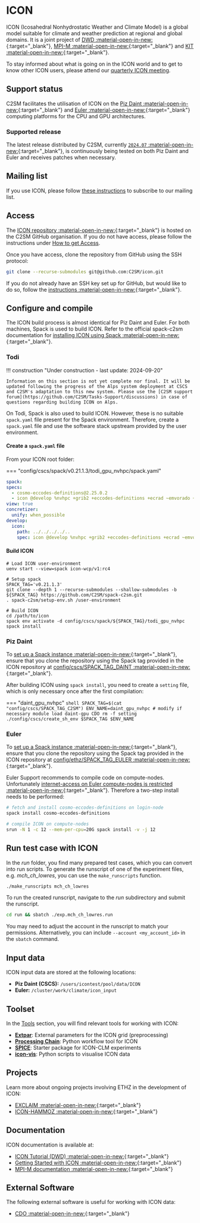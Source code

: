 # ICON
ICON (Icosahedral Nonhydrostatic Weather and Climate Model) is a global model suitable for climate and weather prediction at regional and global domains.
It is a joint project of [DWD :material-open-in-new:](https://www.dwd.de/DE/Home/home_node.html){:target="_blank"}, [MPI-M :material-open-in-new:](https://mpimet.mpg.de/startseite){:target="_blank"} and [KIT :material-open-in-new:](https://www.kit.edu/){:target="_blank"}.

To stay informed about what is going on in the ICON world and to get to know other ICON users, please attend our [quarterly ICON meeting](../events/icon_meetings/index.md).

## Support status
C2SM facilitates the utilisation of ICON on the [Piz Daint :material-open-in-new:](https://www.cscs.ch/computers/piz-daint){:target="_blank"} and [Euler :material-open-in-new:](https://scicomp.ethz.ch/wiki/Euler){:target="_blank"} computing platforms for the CPU and GPU architectures.

### Supported release
The latest release distributed by C2SM, currently [`2024.07` :material-open-in-new:](https://github.com/C2SM/icon/tree/2024.07){:target="_blank"}, is continuously being tested on both Piz Daint and Euler and receives patches when necessary.

## Mailing list
If you use ICON, please follow [these instructions](../events/icon_meetings/index.md#c2sm-icon-mailing-list) to subscribe to our mailing list.

## Access
The [ICON repository :material-open-in-new:](https://github.com/C2SM/icon){:target="_blank"} is hosted on the C2SM GitHub organisation. If you do not have access, please follow the instructions under [How to get Access](../index.md#how-to-get-access).

Once you have access, clone the repository from GitHub using the SSH protocol:

  ```bash
  git clone --recurse-submodules git@github.com:C2SM/icon.git
  ```
  If you do not already have an SSH key set up for GitHub, but would like to do so, follow the [instructions :material-open-in-new:](https://docs.github.com/en/authentication/connecting-to-github-with-ssh/generating-a-new-ssh-key-and-adding-it-to-the-ssh-agent){:target="_blank"}.
    
## Configure and compile
The ICON build process is almost identical for Piz Daint and Euler. For both machines, Spack is used to build ICON. Refer to the official spack-c2sm documentation for [installing ICON using Spack :material-open-in-new:](https://c2sm.github.io/spack-c2sm/latest/QuickStart.html#icon){:target="_blank"}.

### Todi

!!! construction "Under construction - last update: 2024-09-20"

    Information on this section is not yet complete nor final. It will be updated following the progress of the Alps system deployment at CSCS and C2SM's adaptation to this new system. Please use the [C2SM support forum](https://github.com/C2SM/Tasks-Support/discussions) in case of questions regarding building ICON on Alps.

On Todi, Spack is also used to build ICON. However, these is no suitable `spack.yaml` file present for the Spack environment. Therefore, create a `spack.yaml` file and use the software stack upstream provided by the user environment.

#### Create a `spack.yaml` file

From your ICON root folder:

=== "config/cscs/spack/v0.21.1.3/todi_gpu_nvhpc/spack.yaml"

  ```yaml
  spack:
  specs:
    - cosmo-eccodes-definitions@2.25.0.2
    - icon @develop %nvhpc +grib2 +eccodes-definitions +ecrad ~emvorado +art +dace +acm-license gpu=openacc+cuda +mpi-gpu +realloc-buf ~aes ~jsbach ~ocean ~coupling ~rte-rrtmgp ~loop-exchange ~async-io-rma +pgi-inlib +cuda-graphs
  view: true
  concretizer:
    unify: when_possible
  develop:
    icon:
      path: ../../../../..
      spec: icon @develop %nvhpc +grib2 +eccodes-definitions +ecrad ~emvorado +art +dace +acm-license gpu=openacc+cuda +mpi-gpu +realloc-buf ~aes ~jsbach ~ocean ~coupling ~rte-rrtmgp ~loop-exchange ~async-io-rma +pgi-inlib +cuda-graphs
  ```

#### Build ICON

```console
# Load ICON user-environment 
uenv start --view=spack icon-wcp/v1:rc4

# Setup spack
SPACK_TAG='v0.21.1.3'
git clone --depth 1 --recurse-submodules --shallow-submodules -b ${SPACK_TAG} https://github.com/C2SM/spack-c2sm.git
. spack-c2sm/setup-env.sh /user-environment

# Build ICON
cd /path/to/icon
spack env activate -d config/cscs/spack/${SPACK_TAG}/todi_gpu_nvhpc
spack install
```

### Piz Daint
To [set up a Spack instance :material-open-in-new:](https://c2sm.github.io/spack-c2sm/latest/QuickStart.html#at-cscs-daint-tsa-balfrin){:target="_blank"}, ensure that you clone the repository using the Spack tag provided in the ICON repository at [config/cscs/SPACK_TAG_DAINT :material-open-in-new:](https://github.com/C2SM/icon/blob/main/config/cscs/SPACK_TAG_DAINT){:target="_blank"}.

After building ICON using `spack install`, you need to create a `setting` file, which is only necessary once after the first compilation:

=== "daint_gpu_nvhpc"
    ```shell
    SPACK_TAG=$(cat "config/cscs/SPACK_TAG_C2SM")
    ENV_NAME=daint_gpu_nvhpc # modify if necessary
    module load daint-gpu CDO
    rm -f setting
    ./config/cscs/create_sh_env $SPACK_TAG $ENV_NAME
    ```

### Euler
To [set up a Spack instance :material-open-in-new:](https://c2sm.github.io/spack-c2sm/latest/QuickStart.html#at-cscs-daint-tsa-balfrin){:target="_blank"}, ensure that you clone the repository using the Spack tag provided in the ICON repository at [config/ethz/SPACK_TAG_EULER :material-open-in-new:](https://github.com/C2SM/icon/blob/main/config/ethz/SPACK_TAG_EULER){:target="_blank"}.

Euler Support recommends to compile code on compute-nodes. Unfortunately [internet-access on Euler compute-nodes is restricted :material-open-in-new:](https://scicomp.ethz.ch/wiki/Accessing_the_clusters#Internet_Security){:target="_blank"}.
Therefore a two-step install needs to be performed:

```bash
# fetch and install cosmo-eccodes-definitions on login-node
spack install cosmo-eccodes-definitions

# compile ICON on compute-nodes
srun -N 1 -c 12 --mem-per-cpu=20G spack install -v -j 12
```

## Run test case with ICON
In the *run* folder, you find many prepared test cases, which you can convert into run scripts. To generate the runscript of one of the experiment files, e.g. *mch_ch_lowres*, you can use the `make_runscripts` function.

```bash
./make_runscripts mch_ch_lowres
```

To run the created runscript, navigate to the *run* subdirectory and submit the runscript.

```bash
cd run && sbatch ./exp.mch_ch_lowres.run
```
You may need to adjust the account in the runscript to match your permissions. Alternatively, you can include `--account <my_account_id>` in the `sbatch` command.

## Input data
ICON input data are stored at the following locations:

- **Piz Daint (CSCS):** `/users/icontest/pool/data/ICON`
- **Euler:** `/cluster/work/climate/icon_input`


## Toolset
In the [Tools](../tools/index.md) section, you will find relevant tools for working with ICON:

* [**Extpar**](../tools/extpar.md): External parameters for the ICON grid (preprocessing)
* [**Processing Chain**](../tools/processing_chain.md): Python workflow tool for ICON
* [**SPICE**](../tools/spice.md): Starter package for ICON-CLM experiments
* [**icon-vis**](../tools/icon-vis.md): Python scripts to visualise ICON data

## Projects
Learn more about ongoing projects involving ETHZ in the development of ICON:

  * [EXCLAIM :material-open-in-new:](https://exclaim.ethz.ch/){:target="_blank"} 
  * [ICON-HAMMOZ :material-open-in-new:](https://redmine.hammoz.ethz.ch/projects/icon-hammoz){:target="_blank"}

## Documentation
ICON documentation is available at:

   * [ICON Tutorial (DWD) :material-open-in-new:](https://www.dwd.de/DE/leistungen/nwv_icon_tutorial/nwv_icon_tutorial.html){:target="_blank"}
   * [Getting Started with ICON :material-open-in-new:](https://www.icon-model.org/icon_model/getting_started){:target="_blank"}
   * [MPI-M documentation :material-open-in-new:](https://code.mpimet.mpg.de/projects/iconpublic/wiki/Documentation){:target="_blank"}
     
## External Software
The following external software is useful for working with ICON data:

   * [CDO :material-open-in-new:](https://code.zmaw.de/projects/cdo){:target="_blank"}
